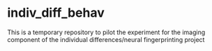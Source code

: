 # indiv_diff_behav
This is a temporary repository to pilot the experiment for the imaging component of the individual differences/neural fingerprinting project
